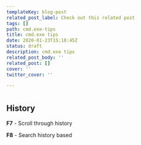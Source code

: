 ```yaml
---
templateKey: blog-post
related_post_label: Check out this related post
tags: []
path: cmd.exe-tips
title: cmd.exe tips
date: 2020-01-23T15:18:45Z
status: draft
description: cmd.exe tips
related_post_body: ''
related_post: []
cover: ''
twitter_cover: ''

---
```

# 

## History

**F7** - Scroll through history

**F8** - Search history based